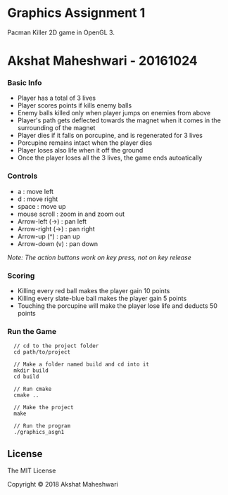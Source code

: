 Graphics Assignment 1
=====================

Pacman Killer 2D game in OpenGL 3.

Akshat Maheshwari - 20161024
=======================

### Basic Info
- Player has a total of 3 lives
- Player scores points if kills enemy balls
- Enemy balls killed only when player jumps on enemies from above
- Player's path gets deflected towards the magnet when it comes in the surrounding of the magnet
- Player dies if it falls on porcupine, and is regenerated for 3 lives
- Porcupine remains intact when the player dies
- Player loses also life when it off the ground
- Once the player loses all the 3 lives, the game ends autoatically

### Controls
- a : move left
- d : move right
- space : move up
- mouse scroll : zoom in and zoom out
- Arrow-left (->) : pan left
- Arrow-right (->) : pan right
- Arrow-up (^) : pan up
- Arrow-down (v) : pan down

*Note: The action buttons work on key press, not on key release*

### Scoring
- Killing every red ball makes the player gain 10 points
- Killing every slate-blue ball makes the player gain 5 points
- Touching the porcupine will make the player lose life and deducts 50 points

### Run the Game

```
  // cd to the project folder
  cd path/to/project

  // Make a folder named build and cd into it
  mkdir build
  cd build

  // Run cmake
  cmake ..

  // Make the project
  make

  // Run the program
  ./graphics_asgn1
```

License
-------
The MIT License

Copyright &copy; 2018 Akshat Maheshwari 
